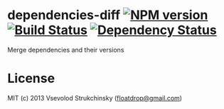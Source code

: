 # dependencies-diff [![NPM version][npm-image]][npm-url] [![Build Status][travis-image]][travis-url] [![Dependency Status][depstat-image]][depstat-url]

Merge dependencies and their versions

# License

MIT (c) 2013 Vsevolod Strukchinsky (floatdrop@gmail.com)

[npm-url]: https://npmjs.org/package/dependencies-diff
[npm-image]: https://badge.fury.io/js/dependencies-diff.png

[travis-url]: http://travis-ci.org/floatdrop/dependencies-diff
[travis-image]: https://travis-ci.org/floatdrop/dependencies-diff.png?branch=master

[depstat-url]: https://david-dm.org/floatdrop/dependencies-diff
[depstat-image]: https://david-dm.org/floatdrop/dependencies-diff.png?theme=shields.io
